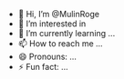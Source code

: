 - 👋 Hi, I’m @MulinRoge
- 👀 I’m interested in 
- 🌱 I’m currently learning ...
- 📫 How to reach me ...
- 😄 Pronouns: ...
- ⚡ Fun fact: ...

<!---
MulinRoge/MulinRoge is a ✨ special ✨ repository because its `README.md` (this file) appears on your GitHub profile.
You can click the Preview link to take a look at your changes.
--->
